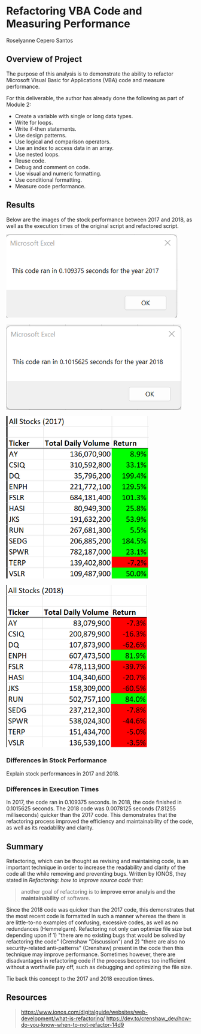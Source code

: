 # Refactoring VBA Code and Measuring Performance
Roselyanne Cepero Santos

## Overview of Project
The purpose of this analysis is to demonstrate the ability to refactor Microsoft Visual Basic for Applications (VBA) code and measure performance. 

For this deliverable, the author has already done the following as part of Module 2:
* Create a variable with single or long data types.
* Write for loops.
* Write if-then statements.
* Use design patterns.
* Use logical and comparison operators.
* Use an index to access data in an array.
* Use nested loops.
* Reuse code.
* Debug and comment on code.
* Use visual and numeric formatting.
* Use conditional formatting.
* Measure code performance.

## Results
Below are the images of the stock performance between 2017 and 2018, as well as the execution times of the original script and refactored script.

![Click here to view VBA_Challenge_2017.png](VBA_Challenge_2017.png)

![Click here to view VBA_Challenge_2018.png](VBA_Challenge_2018.png)

![Click here to view VBA_Stock_Performance_2017.png](VBA_Stock_Performance_2017.png)

![Click here to view VBA_Stock_Performance_2018.png](VBA_Stock_Performance_2018.png)

### Differences in Stock Performance
Explain stock performances in 2017 and 2018.

### Differences in Execution Times
In  2017, the code ran in 0.109375 seconds. In 2018, the code finished in 0.1015625 seconds. The 2018 code was 0.0078125 seconds (7.81255 milliseconds) quicker than the 2017 code. This demonstrates that the refactoring process improved the efficiency and maintainability of the code, as well as its readability and clarity. 

## Summary
Refactoring, which can be thought as revising and maintaining code, is an important technique in order to increase the readability and clarity of the code all the while removing and preventing bugs. Written by IONOS, they stated in *Refactoring: how to improve source code* that: 

> another goal of refactoring is to **improve error analyis and the maintainability** of software.

Since the 2018 code was quicker than the 2017 code, this demonstrates that the most recent code is formatted in such a manner whereas the there is are little-to-no examples of confusing, excessive codes, as well as no redundances (Hemmelgarn). Refactoring not only can optimize file size but depending upon if 1) "there are no existing bugs that would be solved by refactoring the code" (Crenshaw "Discussion") and 2) "there are also no security-related anti-patterns" (Crenshaw) present in the code then this technique may improve performance. Sometimes however, there are disadvantages in refactoring code if the process becomes too inefficient without a worthwile pay off, such as debugging and optimizing the file size. 

Tie back this concept to the 2017 and 2018 execution times.

## Resources
>https://www.ionos.com/digitalguide/websites/web-development/what-is-refactoring/
>https://dev.to/crenshaw_dev/how-do-you-know-when-to-not-refactor-14d9
